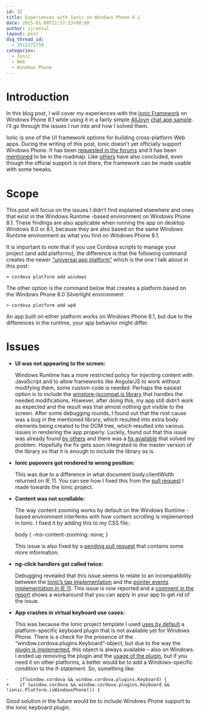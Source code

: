 ```yaml
---
id: 32
title: Experiences with Ionic on Windows Phone 8.1
date: 2015-01-08T11:57:23+00:00
author: vjrantal
layout: post
dsq_thread_id:
  - 3512372758
categories:
  - Ionic
  - Web
  - Windows Phone
---
```

# Introduction

In this blog post, I will cover my experiences with the [Ionic Framework](http://ionicframework.com/) on Windows Phone 8.1 while using it in a fairly simple [AllJoyn](https://allseenalliance.org/) [chat app sample](https://github.com/vjrantal/cordova-chat-alljoyn). I&#8217;ll go through the issues I run into and how I solved them.

Ionic is one of the UI framework options for building cross-platform Web apps. During the writing of this post, Ionic doesn&#8217;t yet officially support Windows Phone. It has been [requested in the forums](http://forum.ionicframework.com/t/windows-phone-support/60) and it has been [mentioned](http://forum.ionicframework.com/t/ionic-and-windows-phone/7932/3) to be in the roadmap. Like [others](http://appfoundry.be/blog/2014/10/16/ionic-windows-phone/) have also concluded, even though the official support is not there, the framework can be made usable with some tweaks.

# Scope

This post will focus on the issues I didn&#8217;t find explained elsewhere and ones that exist in the Windows Runtime -based environment on Windows Phone 8.1. These findings are also applicable when running the app on desktop Windows 8.0 or 8.1, because they are also based on the same Windows Runtime environment as what you find on Windows Phone 8.1.

It is important to note that if you use Cordova scripts to manage your project (and add platforms), the difference is that the following command creates the newer [&#8220;universal app platform&#8221;](https://msopentech.com/blog/2014/09/25/apache-cordova-gains-windows-8-1-and-windows-phone-8-1-support-2-2/) which is the one I talk about in this post:

    > cordova platform add windows

The other option is the command below that creates a platform based on the Windows Phone 8.0 Silverlight environment:

    > cordova platform add wp8

An app built on either platform works on Windows Phone 8.1, but due to the differences in the runtime, your app behavior might differ.

# Issues

  * **UI was not appearing to the screen:**

    Windows Runtime has a more restricted policy for injecting content with JavaScript and to allow frameworks like AngularJS to work without modifying them, some custom code is needed. Perhaps the easiest option is to include the [winstore-jscompat.js library](https://github.com/MSOpenTech/winstore-jscompat) that handles the needed modifications. However, after doing this, my app still didn&#8217;t work as expected and the result was that almost nothing got visible to the screen. After some debugging rounds, I found out that the root cause was a bug in the mentioned library, which resulted into extra body elements being created to the DOM tree, which resulted into various issues in rendering the app properly. Luckily, found out that this issue was already found [by others](https://github.com/MSOpenTech/winstore-jscompat/issues/8) and there was a [fix available](https://github.com/ClemMakesApps/winstore-jscompat) that solved my problem. Hopefully the fix gets soon integrated to the master version of the library so that it is enough to include the library as is.

  * **Ionic popovers got rendered to wrong position:**

    This was due to a difference in what document.body.clientWidth returned on IE 11. You can see how I fixed this from the [pull request](https://github.com/driftyco/ionic/pull/2867) I made towards the Ionic project.</li> 
    
  * **Content was not scrollable:**

    The way content zooming works by default on the Windows Runtime -based environment interferes with how content scrolling is implemented in Ionic. I fixed it by adding this to my CSS file:</p> 
        body {
          -ms-content-zooming: none;
        }
    
    This issue is also fixed by a [pending pull request](https://github.com/driftyco/ionic/pull/2518) that contains some more information.
    
  * **ng-click handlers got called twice:**

    Debugging revealed that this issue seems to relate to an incompatibility between the [Ionic&#8217;s tap implementation](https://github.com/driftyco/ionic/blob/ce3aa18018a7f6eb4d271cf75d94fd0a1d986215/js/utils/tap.js) and the [pointer events implementation in IE 11](http://msdn.microsoft.com/en-us/library/ie/dn433244%28v=vs.85%29.aspx). This issue is now reported and a [comment in the report](https://github.com/driftyco/ionic/issues/2885#issuecomment-69006042) shows a workaround that you can apply in your app to get rid of the issue. </li> 
    
  * **App crashes in virtual keyboard use cases:**

    This was because the Ionic project template I used [uses by default](https://github.com/driftyco/ionic-app-base/blob/348ba502e70711a110e02f3143c2b7dcd48c14a4/www/js/app.js#L10-L14) a platform-specific keyboard plugin that is not available yet for Windows Phone. There is a check for the presence of the &#8220;window.cordova.plugins.Keyboard&#8221;-object, but due to the way the [plugin is implemented](https://github.com/driftyco/ionic-plugins-keyboard/blob/d3ee72465b35db7c691d526c4968141c2c63a9cc/plugin.xml#L13-L15), this object is always available &#8211; also on Windows. I ended up removing the plugin and the [usage of the plugin](https://github.com/vjrantal/cordova-chat-alljoyn/commit/6216e31c261900d4b289086d4e2090aef8a1405c), but if you need it on other platforms, a better would be to add a Windows-specific condition to the if-statement. So, something like:

```
-    if(window.cordova && window.cordova.plugins.Keyboard) {
+    if (window.cordova && window.cordova.plugins.Keyboard && !ionic.Platform.isWindowsPhone()) {
```

Good solution in the future would be to include Windows Phone support to the Ionic keyboard plugin.